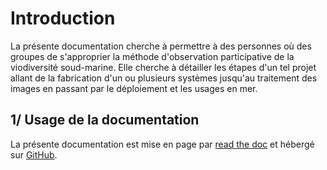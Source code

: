# Introduction


La présente documentation cherche à permettre à des personnes où des groupes de s'approprier la méthode d'observation participative de la viodiversité soud-marine. Elle cherche à détailler les étapes d'un tel projet allant de la fabrication d'un ou plusieurs systèmes jusqu'au traitement des images en passant par le déploiement et les usages en mer. 

## 1/ Usage de la documentation 

La présente documentation est mise en page par [read the doc](https://readthedocs.org/) et hébergé sur [GitHub](https://github.com/). 